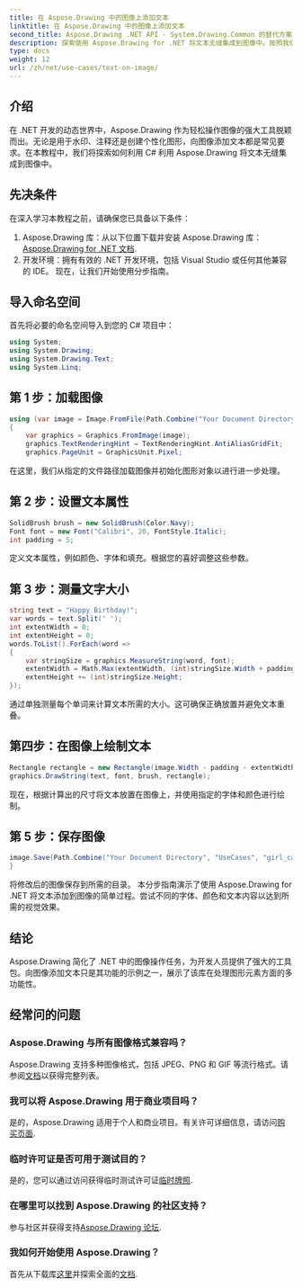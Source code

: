 ```yaml
---
title: 在 Aspose.Drawing 中的图像上添加文本
linktitle: 在 Aspose.Drawing 中的图像上添加文本
second_title: Aspose.Drawing .NET API - System.Drawing.Common 的替代方案
description: 探索使用 Aspose.Drawing for .NET 将文本无缝集成到图像中。按照我们的分步指南轻松进行图像处理。现在下载！
type: docs
weight: 12
url: /zh/net/use-cases/text-on-image/
---
```

## 介绍
在 .NET 开发的动态世界中，Aspose.Drawing 作为轻松操作图像的强大工具脱颖而出。无论是用于水印、注释还是创建个性化图形，向图像添加文本都是常见要求。在本教程中，我们将探索如何利用 C# 利用 Aspose.Drawing 将文本无缝集成到图像中。
## 先决条件
在深入学习本教程之前，请确保您已具备以下条件：
1.  Aspose.Drawing 库：从以下位置下载并安装 Aspose.Drawing 库：[Aspose.Drawing for .NET 文档](https://reference.aspose.com/drawing/net/).
2. 开发环境：拥有有效的 .NET 开发环境，包括 Visual Studio 或任何其他兼容的 IDE。
现在，让我们开始使用分步指南。
## 导入命名空间
首先将必要的命名空间导入到您的 C# 项目中：
```csharp
using System;
using System.Drawing;
using System.Drawing.Text;
using System.Linq;
```
## 第 1 步：加载图像
```csharp
using (var image = Image.FromFile(Path.Combine("Your Document Directory", "UseCases", "girl.jpg")))
{
    var graphics = Graphics.FromImage(image);
    graphics.TextRenderingHint = TextRenderingHint.AntiAliasGridFit;
    graphics.PageUnit = GraphicsUnit.Pixel;
```
在这里，我们从指定的文件路径加载图像并初始化图形对象以进行进一步处理。
## 第 2 步：设置文本属性
```csharp
SolidBrush brush = new SolidBrush(Color.Navy);
Font font = new Font("Calibri", 20, FontStyle.Italic);
int padding = 5;
```
定义文本属性，例如颜色、字体和填充。根据您的喜好调整这些参数。
## 第 3 步：测量文字大小
```csharp
string text = "Happy Birthday!";
var words = text.Split(' ');
int extentWidth = 0;
int extentHeight = 0;
words.ToList().ForEach(word =>
{
    var stringSize = graphics.MeasureString(word, font);
    extentWidth = Math.Max(extentWidth, (int)stringSize.Width + padding);
    extentHeight += (int)stringSize.Height;
});
```
通过单独测量每个单词来计算文本所需的大小。这可确保正确放置并避免文本重叠。
## 第四步：在图像上绘制文本
```csharp
Rectangle rectangle = new Rectangle(image.Width - padding - extentWidth, image.Height - padding - extentHeight, extentWidth, extentHeight);
graphics.DrawString(text, font, brush, rectangle);
```
现在，根据计算出的尺寸将文本放置在图像上，并使用指定的字体和颜色进行绘制。
## 第 5 步：保存图像
```csharp
image.Save(Path.Combine("Your Document Directory", "UseCases", "girl_card_out.jpg"));
}
```
将修改后的图像保存到所需的目录。
本分步指南演示了使用 Aspose.Drawing for .NET 将文本添加到图像的简单过程。尝试不同的字体、颜色和文本内容以达到所需的视觉效果。
## 结论
Aspose.Drawing 简化了 .NET 中的图像操作任务，为开发人员提供了强大的工具包。向图像添加文本只是其功能的示例之一，展示了该库在处理图形元素方面的多功能性。
## 经常问的问题
### Aspose.Drawing 与所有图像格式兼容吗？
Aspose.Drawing 支持多种图像格式，包括 JPEG、PNG 和 GIF 等流行格式。请参阅[文档](https://reference.aspose.com/drawing/net/)以获得完整列表。
### 我可以将 Aspose.Drawing 用于商业项目吗？
是的，Aspose.Drawing 适用于个人和商业项目。有关许可详细信息，请访问[购买页面](https://purchase.aspose.com/buy).
### 临时许可证是否可用于测试目的？
是的，您可以通过访问获得临时测试许可证[临时牌照](https://purchase.aspose.com/temporary-license/).
### 在哪里可以找到 Aspose.Drawing 的社区支持？
参与社区并获得支持[Aspose.Drawing 论坛](https://forum.aspose.com/c/diagram/17).
### 我如何开始使用 Aspose.Drawing？
首先从下载库[这里](https://releases.aspose.com/drawing/net/)并探索全面的[文档](https://reference.aspose.com/drawing/net/).